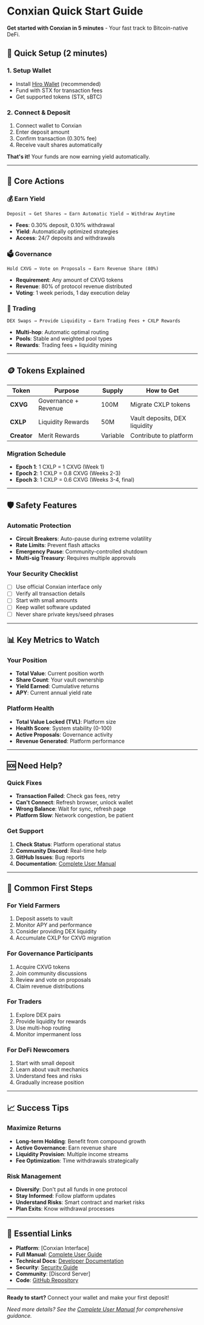 # Conxian Quick Start Guide

**Get started with Conxian in 5 minutes** - Your fast track to Bitcoin-native DeFi.

## 🚀 Quick Setup (2 minutes)

### 1. Setup Wallet

- Install [Hiro Wallet](https://wallet.hiro.so/) (recommended)
- Fund with STX for transaction fees
- Get supported tokens (STX, sBTC)

### 2. Connect & Deposit

1. Connect wallet to Conxian
2. Enter deposit amount
3. Confirm transaction (0.30% fee)
4. Receive vault shares automatically

**That's it!** Your funds are now earning yield automatically.

---

## 🎯 Core Actions

### 💰 Earn Yield

```
Deposit → Get Shares → Earn Automatic Yield → Withdraw Anytime
```

- **Fees**: 0.30% deposit, 0.10% withdrawal
- **Yield**: Automatically optimized strategies
- **Access**: 24/7 deposits and withdrawals

### 🗳️ Governance

```
Hold CXVG → Vote on Proposals → Earn Revenue Share (80%)
```

- **Requirement**: Any amount of CXVG tokens
- **Revenue**: 80% of protocol revenue distributed
- **Voting**: 1 week periods, 1 day execution delay

### 💱 Trading

```
DEX Swaps → Provide Liquidity → Earn Trading Fees + CXLP Rewards
```

- **Multi-hop**: Automatic optimal routing
- **Pools**: Stable and weighted pool types
- **Rewards**: Trading fees + liquidity mining

---

## 🪙 Tokens Explained

| Token | Purpose | Supply | How to Get |
|-------|---------|---------|------------|
| **CXVG** | Governance + Revenue | 100M | Migrate CXLP tokens |
| **CXLP** | Liquidity Rewards | 50M | Vault deposits, DEX liquidity |
| **Creator** | Merit Rewards | Variable | Contribute to platform |

### Migration Schedule

- **Epoch 1**: 1 CXLP = 1 CXVG (Week 1)
- **Epoch 2**: 1 CXLP = 0.8 CXVG (Weeks 2-3)  
- **Epoch 3**: 1 CXLP = 0.6 CXVG (Weeks 3-4, final)

---

## 🛡️ Safety Features

### Automatic Protection

- **Circuit Breakers**: Auto-pause during extreme volatility
- **Rate Limits**: Prevent flash attacks
- **Emergency Pause**: Community-controlled shutdown
- **Multi-sig Treasury**: Requires multiple approvals

### Your Security Checklist

- [ ] Use official Conxian interface only
- [ ] Verify all transaction details
- [ ] Start with small amounts
- [ ] Keep wallet software updated
- [ ] Never share private keys/seed phrases

---

## 📊 Key Metrics to Watch

### Your Position

- **Total Value**: Current position worth
- **Share Count**: Your vault ownership
- **Yield Earned**: Cumulative returns
- **APY**: Current annual yield rate

### Platform Health

- **Total Value Locked (TVL)**: Platform size
- **Health Score**: System stability (0-100)
- **Active Proposals**: Governance activity
- **Revenue Generated**: Platform performance

---

## 🆘 Need Help?

### Quick Fixes

- **Transaction Failed**: Check gas fees, retry
- **Can't Connect**: Refresh browser, unlock wallet
- **Wrong Balance**: Wait for sync, refresh page
- **Platform Slow**: Network congestion, be patient

### Get Support

1. **Check Status**: Platform operational status
2. **Community Discord**: Real-time help
3. **GitHub Issues**: Bug reports
4. **Documentation**: [Complete User Manual](./USER_MANUAL.md)

---

## 🎯 Common First Steps

### For Yield Farmers

1. Deposit assets to vault
2. Monitor APY and performance
3. Consider providing DEX liquidity
4. Accumulate CXLP for CXVG migration

### For Governance Participants

1. Acquire CXVG tokens
2. Join community discussions
3. Review and vote on proposals
4. Claim revenue distributions

### For Traders

1. Explore DEX pairs
2. Provide liquidity for rewards
3. Use multi-hop routing
4. Monitor impermanent loss

### For DeFi Newcomers

1. Start with small deposit
2. Learn about vault mechanics
3. Understand fees and risks
4. Gradually increase position

---

## 📈 Success Tips

### Maximize Returns

- **Long-term Holding**: Benefit from compound growth
- **Active Governance**: Earn revenue share
- **Liquidity Provision**: Multiple income streams
- **Fee Optimization**: Time withdrawals strategically

### Risk Management

- **Diversify**: Don't put all funds in one protocol
- **Stay Informed**: Follow platform updates
- **Understand Risks**: Smart contract and market risks
- **Plan Exits**: Know withdrawal processes

---

## 🔗 Essential Links

- **Platform**: [Conxian Interface]
- **Full Manual**: [Complete User Guide](./USER_MANUAL.md)
- **Technical Docs**: [Developer Documentation](./DEVELOPER_GUIDE.md)
- **Security**: [Security Guide](./SECURITY.md)
- **Community**: [Discord Server]
- **Code**: [GitHub Repository](https://github.com/Anya-org/Conxian)

---

**Ready to start?** Connect your wallet and make your first deposit!

*Need more details? See the [Complete User Manual](./USER_MANUAL.md) for comprehensive guidance.*

